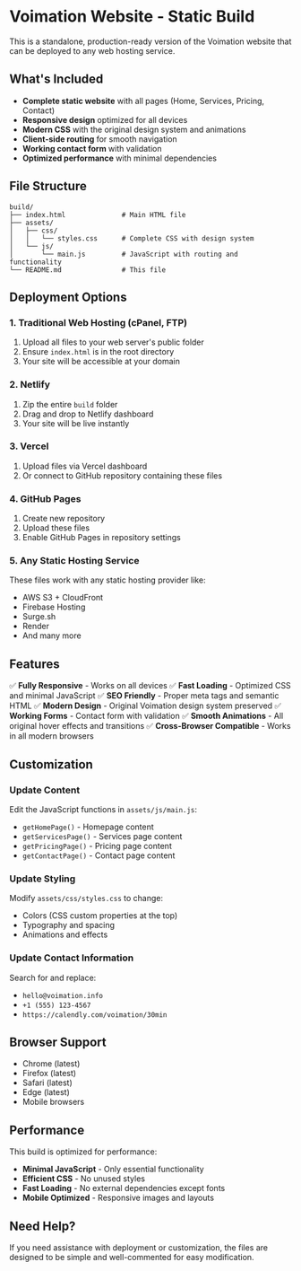 # Voimation Website - Static Build

This is a standalone, production-ready version of the Voimation website that can be deployed to any web hosting service.

## What's Included

- **Complete static website** with all pages (Home, Services, Pricing, Contact)
- **Responsive design** optimized for all devices
- **Modern CSS** with the original design system and animations
- **Client-side routing** for smooth navigation
- **Working contact form** with validation
- **Optimized performance** with minimal dependencies

## File Structure

```
build/
├── index.html              # Main HTML file
├── assets/
│   ├── css/
│   │   └── styles.css      # Complete CSS with design system
│   └── js/
│       └── main.js         # JavaScript with routing and functionality
└── README.md               # This file
```

## Deployment Options

### 1. Traditional Web Hosting (cPanel, FTP)
1. Upload all files to your web server's public folder
2. Ensure `index.html` is in the root directory
3. Your site will be accessible at your domain

### 2. Netlify
1. Zip the entire `build` folder
2. Drag and drop to Netlify dashboard
3. Your site will be live instantly

### 3. Vercel
1. Upload files via Vercel dashboard
2. Or connect to GitHub repository containing these files

### 4. GitHub Pages
1. Create new repository
2. Upload these files
3. Enable GitHub Pages in repository settings

### 5. Any Static Hosting Service
These files work with any static hosting provider like:
- AWS S3 + CloudFront
- Firebase Hosting
- Surge.sh
- Render
- And many more

## Features

✅ **Fully Responsive** - Works on all devices
✅ **Fast Loading** - Optimized CSS and minimal JavaScript
✅ **SEO Friendly** - Proper meta tags and semantic HTML
✅ **Modern Design** - Original Voimation design system preserved
✅ **Working Forms** - Contact form with validation
✅ **Smooth Animations** - All original hover effects and transitions
✅ **Cross-Browser Compatible** - Works in all modern browsers

## Customization

### Update Content
Edit the JavaScript functions in `assets/js/main.js`:
- `getHomePage()` - Homepage content
- `getServicesPage()` - Services page content
- `getPricingPage()` - Pricing page content
- `getContactPage()` - Contact page content

### Update Styling
Modify `assets/css/styles.css` to change:
- Colors (CSS custom properties at the top)
- Typography and spacing
- Animations and effects

### Update Contact Information
Search for and replace:
- `hello@voimation.info`
- `+1 (555) 123-4567`
- `https://calendly.com/voimation/30min`

## Browser Support

- Chrome (latest)
- Firefox (latest)
- Safari (latest)
- Edge (latest)
- Mobile browsers

## Performance

This build is optimized for performance:
- **Minimal JavaScript** - Only essential functionality
- **Efficient CSS** - No unused styles
- **Fast Loading** - No external dependencies except fonts
- **Mobile Optimized** - Responsive images and layouts

## Need Help?

If you need assistance with deployment or customization, the files are designed to be simple and well-commented for easy modification.